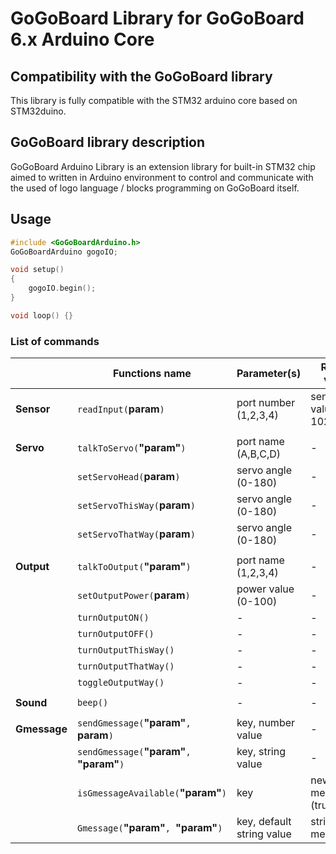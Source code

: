 # GoGoBoard Library for GoGoBoard 6.x Arduino Core

## Compatibility with the GoGoBoard library

This library is fully compatible with the STM32 arduino core based on STM32duino.

## GoGoBoard library description

GoGoBoard Arduino Library is an extension library for built-in STM32 chip aimed to written in Arduino environment to control and communicate with the used of logo language / blocks programming on GoGoBoard itself.

## Usage

```cpp
#include <GoGoBoardArduino.h>
GoGoBoardArduino gogoIO;

void setup()
{
    gogoIO.begin();
}

void loop() {}
```

### List of commands

|              | Functions name                               | Parameter(s)              | Return value               |
| ------------ | -------------------------------------------- | ------------------------- | -------------------------- |
| **Sensor**   | `readInput(`**param**`)`                     | port number (1,2,3,4)     | sensor value (0-1023)      |
|              |
| **Servo**    | `talkToServo(`**"param"**`)`                 | port name (A,B,C,D)       | -                          |
|              | `setServoHead(`**param**`)`                  | servo angle (0-180)       | -                          |
|              | `setServoThisWay(`**param**`)`               | servo angle (0-180)       | -                          |
|              | `setServoThatWay(`**param**`)`               | servo angle (0-180)       | -                          |
|              |
| **Output**   | `talkToOutput(`**"param"**`)`                | port name (1,2,3,4)       | -                          |
|              | `setOutputPower(`**param**`)`                | power value (0-100)       | -                          |
|              | `turnOutputON()`                             | -                         | -                          |
|              | `turnOutputOFF()`                            | -                         | -                          |
|              | `turnOutputThisWay()`                        | -                         | -                          |
|              | `turnOutputThatWay()`                        | -                         | -                          |
|              | `toggleOutputWay()`                          | -                         | -                          |
|              |
| **Sound**    | `beep()`                                     | -                         | -                          |
|              |
| **Gmessage** | `sendGmessage(`**"param"**`, `**param**`)`   | key, number value         | -                          |
|              | `sendGmessage(`**"param"**`, `**"param"**`)` | key, string value         | -                          |
|              | `isGmessageAvailable(`**"param"**`)`         | key                       | new message ? (true/false) |
|              | `Gmessage(`**"param"**`, `**"param"**`)`     | key, default string value | string message             |
